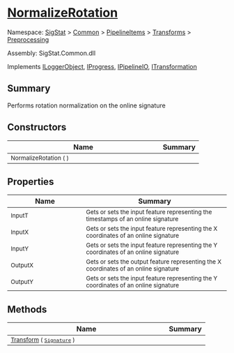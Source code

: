 # [NormalizeRotation](./NormalizeRotation.md)

Namespace: [SigStat]() > [Common](./../../../README.md) > [PipelineItems]() > [Transforms]() > [Preprocessing](./README.md)

Assembly: SigStat.Common.dll

Implements [ILoggerObject](./../../../ILoggerObject.md), [IProgress](./../../../Helpers/IProgress.md), [IPipelineIO](./../../../Pipeline/IPipelineIO.md), [ITransformation](./../../../ITransformation.md)

## Summary
Performs rotation normalization on the online signature

## Constructors

| Name | Summary | 
| --- | --- | 
| <sub>NormalizeRotation (  )</sub><img style="cursor:not-allowed;" width=200/>| <sub></sub>| <br>


## Properties

| Name | Summary | 
| --- | --- | 
| <sub>InputT</sub><img style="cursor:not-allowed;" width=200/>| <sub>Gets or sets the input feature representing the timestamps of an online signature</sub>| <br>
| <sub>InputX</sub><img style="cursor:not-allowed;" width=200/>| <sub>Gets or sets the input feature representing the X coordinates of an online signature</sub>| <br>
| <sub>InputY</sub><img style="cursor:not-allowed;" width=200/>| <sub>Gets or sets the input feature representing the Y coordinates of an online signature</sub>| <br>
| <sub>OutputX</sub><img style="cursor:not-allowed;" width=200/>| <sub>Gets or sets the output feature representing the X coordinates of an online signature</sub>| <br>
| <sub>OutputY</sub><img style="cursor:not-allowed;" width=200/>| <sub>Gets or sets the input feature representing the Y coordinates of an online signature</sub>| <br>


## Methods

| Name | Summary | 
| --- | --- | 
| <sub>[Transform](./Methods/NormalizeRotation-100663779.md) ( [`Signature`](./../../../Signature.md) )</sub><img style="cursor:not-allowed;" width=200/>| <sub></sub>| <br>


